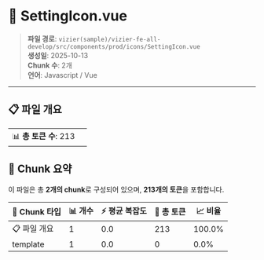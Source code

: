 # 📄 SettingIcon.vue

> **파일 경로**: `vizier(sample)/vizier-fe-all-develop/src/components/prod/icons/SettingIcon.vue`  
> **생성일**: 2025-10-13  
> **Chunk 수**: 2개  
> **언어**: Javascript / Vue
---


## 📋 파일 개요

| | |
|--|--|
| 📊 **총 토큰 수**: 213 |  |






## 🧩 Chunk 요약

이 파일은 총 **2개의 chunk**로 구성되어 있으며, **213개의 토큰**을 포함합니다.

| 🧩 Chunk 타입 | 📊 개수 | ⚡ 평균 복잡도 | 📝 총 토큰 | 📈 비율 |
|---------------|--------|-------------|----------|--------|
| 📋 파일 개요 | 1 | 0.0 | 213 | 100.0% |
| template | 1 | 0.0 | 0 | 0.0% |

